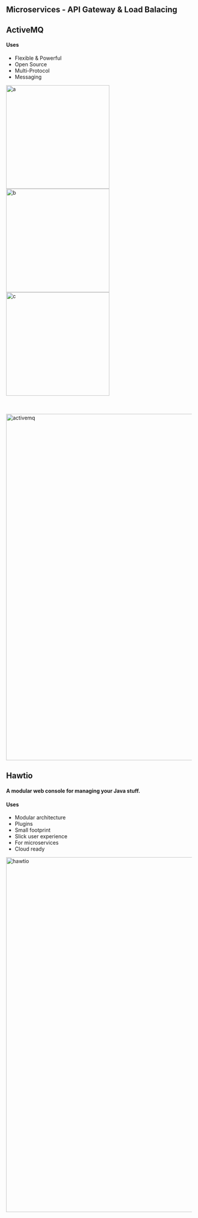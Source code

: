 <h2>Microservices - API Gateway & Load Balacing</h2>


<h2>ActiveMQ</h2>
<h4><b>Uses</b></h4>
<ul>
  <li>Flexible & Powerful</li>
  <li>Open Source</li>
  <li>Multi-Protocol</li>
  <li>Messaging</li>
 </ul>
 <table>
<div>
<img width="280" alt="a" src="https://user-images.githubusercontent.com/43459908/113869779-bf17d780-97ce-11eb-8f45-eec5da5433ea.PNG">
<img width="280" alt="b" src="https://user-images.githubusercontent.com/43459908/113869784-bfb06e00-97ce-11eb-863b-364d0021b160.PNG">
<img width="280" alt="c" src="https://user-images.githubusercontent.com/43459908/113869786-c0490480-97ce-11eb-8123-a7a09a345877.PNG">
</div>
  </table>
<br>
<img width="937" alt="activemq" src="https://user-images.githubusercontent.com/43459908/113868739-a0fda780-97cd-11eb-9997-295794bebc0e.PNG">


<h2>Hawtio</h2>
<h4><b>A modular web console for managing your Java stuff.</b></h4>
<h4><b>Uses</b></h4>
<ul>
  <li>Modular architecture</li>
  <li>Plugins</li>
  <li>Small footprint</li>
  <li>Slick user experience</li>
  <li>For microservices</li>
  <li>Cloud ready</li>
 </ul>
<img width="960" alt="hawtio" src="https://user-images.githubusercontent.com/43459908/113867611-621b2200-97cc-11eb-90ad-8d612a9333a2.PNG">
